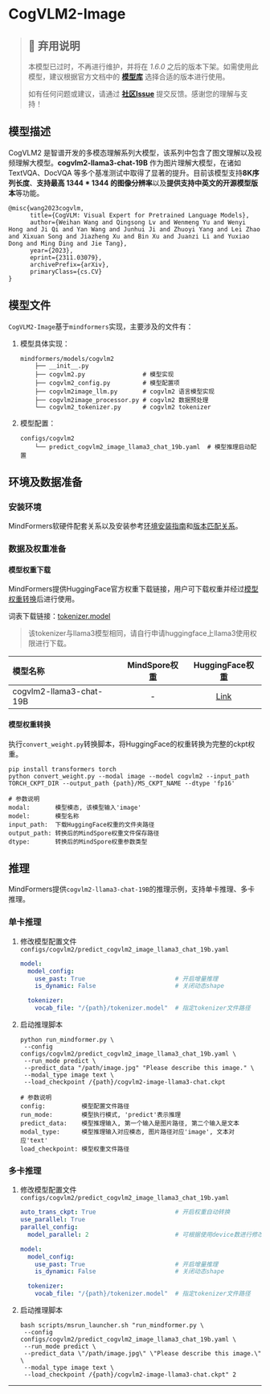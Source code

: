 # CogVLM2-Image

> ## 🚨 弃用说明
>
> 本模型已过时，不再进行维护，并将在 *1.6.0* 之后的版本下架。如需使用此模型，建议根据官方文档中的 **[模型库](https://www.mindspore.cn/mindformers/docs/zh-CN/r1.5.0/start/models.html)** 选择合适的版本进行使用。
>
> 如有任何问题或建议，请通过 **[社区Issue](https://gitee.com/mindspore/mindformers/issues/new)** 提交反馈。感谢您的理解与支持！

## 模型描述

CogVLM2 是智谱开发的多模态理解系列大模型，该系列中包含了图文理解以及视频理解大模型。**cogvlm2-llama3-chat-19B** 作为图片理解大模型，在诸如 TextVQA、DocVQA 等多个基准测试中取得了显著的提升。目前该模型支持**8K序列长度**、**支持最高 1344 * 1344 的图像分辨率**以及**提供支持中英文的开源模型版本**等功能。

```text
@misc{wang2023cogvlm,
      title={CogVLM: Visual Expert for Pretrained Language Models},
      author={Weihan Wang and Qingsong Lv and Wenmeng Yu and Wenyi Hong and Ji Qi and Yan Wang and Junhui Ji and Zhuoyi Yang and Lei Zhao and Xixuan Song and Jiazheng Xu and Bin Xu and Juanzi Li and Yuxiao Dong and Ming Ding and Jie Tang},
      year={2023},
      eprint={2311.03079},
      archivePrefix={arXiv},
      primaryClass={cs.CV}
}
```

## 模型文件

`CogVLM2-Image`基于`mindformers`实现，主要涉及的文件有：

1. 模型具体实现：

   ```text
   mindformers/models/cogvlm2
       ├── __init__.py
       ├── cogvlm2.py                # 模型实现
       ├── cogvlm2_config.py         # 模型配置项
       ├── cogvlm2image_llm.py       # cogvlm2 语言模型实现
       ├── cogvlm2image_processor.py # cogvlm2 数据预处理
       └── cogvlm2_tokenizer.py      # cogvlm2 tokenizer
   ```

2. 模型配置：

   ```text
   configs/cogvlm2
       └── predict_cogvlm2_image_llama3_chat_19b.yaml  # 模型推理启动配置
   ```

## 环境及数据准备

### 安装环境

MindFormers软硬件配套关系以及安装参考[环境安装指南](../../README.md#源码编译安装)和[版本匹配关系](../../README.md#版本匹配关系)。

### 数据及权重准备

#### 模型权重下载

MindFormers提供HuggingFace官方权重下载链接，用户可下载权重并经过[模型权重转换](#模型权重转换)后进行使用。

词表下载链接：[tokenizer.model](https://huggingface.co/meta-llama/Meta-Llama-3-8B)

> 该tokenizer与llama3模型相同，请自行申请huggingface上llama3使用权限进行下载。

| 模型名称                    | MindSpore权重 |                        HuggingFace权重                         |
|:------------------------|:-----------:|:------------------------------------------------------------:|
| cogvlm2-llama3-chat-19B |      -      | [Link](https://huggingface.co/THUDM/cogvlm2-llama3-chat-19B) |

#### 模型权重转换

执行`convert_weight.py`转换脚本，将HuggingFace的权重转换为完整的ckpt权重。

```shell
pip install transformers torch
python convert_weight.py --modal image --model cogvlm2 --input_path TORCH_CKPT_DIR --output_path {path}/MS_CKPT_NAME --dtype 'fp16'

# 参数说明
modal:       模型模态, 该模型输入'image'
model:       模型名称
input_path:  下载HuggingFace权重的文件夹路径
output_path: 转换后的MindSpore权重文件保存路径
dtype:       转换后的MindSpore权重参数类型
```

## 推理

MindFormers提供`cogvlm2-llama3-chat-19B`的推理示例，支持单卡推理、多卡推理。

### 单卡推理

1. 修改模型配置文件`configs/cogvlm2/predict_cogvlm2_image_llama3_chat_19b.yaml`

   ```yaml
   model:
     model_config:
       use_past: True                         # 开启增量推理
       is_dynamic: False                      # 关闭动态shape

     tokenizer:
       vocab_file: "/{path}/tokenizer.model"  # 指定tokenizer文件路径
   ```

2. 启动推理脚本

   ```shell
   python run_mindformer.py \
    --config configs/cogvlm2/predict_cogvlm2_image_llama3_chat_19b.yaml \
    --run_mode predict \
    --predict_data "/path/image.jpg" "Please describe this image." \
    --modal_type image text \
    --load_checkpoint /{path}/cogvlm2-image-llama3-chat.ckpt

   # 参数说明
   config:          模型配置文件路径
   run_mode:        模型执行模式, 'predict'表示推理
   predict_data:    模型推理输入, 第一个输入是图片路径, 第二个输入是文本
   modal_type:      模型推理输入对应模态, 图片路径对应'image', 文本对应'text'
   load_checkpoint: 模型权重文件路径
   ```

### 多卡推理

1. 修改模型配置文件`configs/cogvlm2/predict_cogvlm2_image_llama3_chat_19b.yaml`

   ```yaml
   auto_trans_ckpt: True                      # 开启权重自动转换
   use_parallel: True
   parallel_config:
     model_parallel: 2                        # 可根据使用device数进行修改

   model:
     model_config:
       use_past: True                         # 开启增量推理
       is_dynamic: False                      # 关闭动态shape

     tokenizer:
       vocab_file: "/{path}/tokenizer.model"  # 指定tokenizer文件路径
   ```

2. 启动推理脚本

   ```shell
   bash scripts/msrun_launcher.sh "run_mindformer.py \
    --config configs/cogvlm2/predict_cogvlm2_image_llama3_chat_19b.yaml \
    --run_mode predict \
    --predict_data \"/path/image.jpg\" \"Please describe this image.\" \
    --modal_type image text \
    --load_checkpoint /{path}/cogvlm2-image-llama3-chat.ckpt" 2
   ```

****